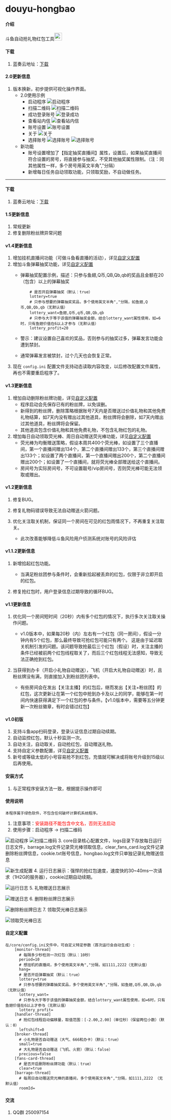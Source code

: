 # douyu-hongbao

#### 介绍
斗鱼自动抢礼物红包工具<img src="https://images.gitee.com/uploads/images/2020/1116/165713_916299e5_2268103.png" width = "24" height = "24"/>

#### 下载

1. 蓝奏云地址：[下载](https://yijianguanzhu.lanzout.com/iqkAm1el03mh)

#### 2.0更新信息
1. 版本换新，初步提供可视化操作界面。
	- 2.0使用示例
		- 启动程序
		![启动程序](https://foruda.gitee.com/images/1699716441608073124/728da954_7859954.png "启动程序")
		- 扫描二维码
		![扫描二维码](https://foruda.gitee.com/images/1699716522310976289/41c8cdae_7859954.png "扫描二维码")
		- 成功登录账号
		![登录成功](https://foruda.gitee.com/images/1699718611373545829/f3e7fbe7_7859954.png "登录成功")
		- 查看站内信
		![查看站内信](https://foruda.gitee.com/images/1699716978516316976/f2ccb61c_7859954.png "查看站内信")
		- 账号设置
		![账号设置](https://foruda.gitee.com/images/1699717320759365979/4742fdde_7859954.png "账号设置")
		- 关于
		![关于](https://foruda.gitee.com/images/1699717390539039232/fc0d8924_7859954.png "关于")	
		- 选择账号
		![选择账号](https://foruda.gitee.com/images/1699718069843642937/4ad9a9c2_7859954.png "选择账号")
		![选择账号](https://foruda.gitee.com/images/1699718226175882203/f4210f05_7859954.png "选择账号")				
	- 新功能
		- 账号设置增加了【指定抽奖直播间】属性，设置后，如果抽奖直播间符合设置的房号，将直接参与抽奖，不受其他抽奖属性限制。（注：同其他属性一样，多个房号用英文半角","分隔）
		- 新增每日任务自动领取功能，只领取奖励，不自动做任务。

---
#### 下载

1. 蓝奏云地址：[下载](https://yijianguanzhu.lanzout.com/ijq1h1emze4b)	

#### 1.5更新信息
1. 常规更新
2. 修复删除粉丝牌异常问题

#### v1.4更新信息
1. 增加挂机直播间功能（可做斗鱼看直播的活动），详见[自定义配置](#custom)
2. 增加斗鱼弹幕抽奖功能，详见[自定义配置](#custom)
	- 弹幕抽奖配置示例，描述：只参与鱼翅,Q币,QB,Qb,qb的奖品且金额在20（包含）以上的弹幕抽奖
			
			  # 是否开启弹幕抽奖（默认：true）
	          lottery=true
	          # 只参与想要的弹幕抽奖奖品，多个使用英文半角","分隔，如鱼翅,Q币,QB,Qb,qb（无默认值）
	          lottery_want=鱼翅,Q币,q币,QB,Qb,qb
	          # 只参与大于等于该值的弹幕抽奖金额，结合lottery_want属性使用，如=6时，只有鱼翅价值在6以上才参与（无默认值）
	          lottery_profit=20
	- 警示：建议设置自己喜欢的奖品，否则参与的抽奖过多，弹幕发言功能会遭到禁封。
	- 通常弹幕发言被禁封，过个几天也会恢复正常。
3. 现在 `config.ini` 配置文件支持动态读取内容改变，以后修改配置文件属性，再也不需要重启程序了。

#### v1.3更新信息
1. 增加自动删除粉丝牌功能，详见[自定义配置](#custom)
    - 程序启动会先保存已有的粉丝牌，以免误删。
    - 新得到的粉丝牌，删除策略根据账号7天内是否赠送过价值礼物和其他免费礼物结算，如7天内没有赠出过其他道具，粉丝牌将会删除，如7天内赠出过其他道具，粉丝牌将会保留。
    - 其他道具包含价值礼物和其他免费礼物，不包含礼物红包的礼物。
2. 增加每日自动领取荧光棒、周日自动赠送荧光棒功能，详见[自定义配置](#custom)
	- 荧光棒为均衡赠送策略，假设本周共400个荧光棒，如设置了三个直播间，第一个直播间赠出134个，第二个直播间赠出133个，第三个直播间赠出133个；如设置了两个直播间，第一个直播间赠出200个，第二个直播间赠出200个；如设置了一个直播间，就将荧光棒全部赠送给这个直播间。
	- 房间号为实际房间号，不可设置靓号/vip房间号，否则荧光棒可能无法领取或赠出。

#### v1.2更新信息
1. 修复BUG。
2. 修复礼物码错误导致无法自动赠送火箭问题。
3. 优化关注取关机制，保证同一个房间在可见的红包雨情况下，不再重复关注取关。

	- 此次改善能够降低斗鱼风险用户侦测系统对账号的风险评估

#### v1.1.2更新信息
1. 新增拾起红包功能。

	- 当满足粉丝团参与条件时，会重新拾起被丢弃的红包，仅限于非立即开启的红包。 
2. 修复抢红包时，用户登录信息过期导致的循环BUG。

#### v1.1更新信息
1. 优化同一个房间短时间（20秒）内有多个红包的情况下，执行多次关注取关操作问题。

	- v1.0版本中，如果每20秒（内）左右有一个红包（同一房间），假设一分钟内有5个红包，那么最终导致可抢红包可能只有两个。 这是由于延迟取关机制引发的问题。该问题导致抢最后三个红包（假设）时，关注主播的条件已经被前两个红包线程取关了，而后三个红包线程无法感知，导致无法正确抢到红包。

2. 当获得到办卡（开启小礼物自动赠送），飞机（开启大礼物自动赠送）时，且粉丝牌没有满，则直接加入到粉丝团列表中。
	
	- 有些房间会在发出【关注主播】的红包后，继而发出【关注+粉丝团】的红包，这次更新让在第一个红包中抢到办卡及以上的同学，能够在第一时间内快速获得满足下一个红包的参与条件。【v1.0版本中，需要等五分钟更新一次粉丝徽章，有时会错过红包】

#### v1.0初版
1. 支持斗鱼app扫码登录，登录认证信息过期自动续期。
2. 自动监控红包，默认十秒监测一次。
3. 自动关注，自动取关，自动抢红包，自动赠送礼物。
4. 支持自定义参数配置，详见[自定义配置](#custom)
5. 新号或等级太低的小号容易抢不到红包，充值就可解决或将账号升级到15级以后再使用。

#### 安装方式

1. 与正常程序安装方法一致，根据提示操作即可

#### 使用说明
    本程序属于绿色软件，不包含任何破坏计算机系统程序。

1. 注意事项：<font color=red>安装路径不能包含中文名，否则无法启动</font>
2. 使用步骤：启动程序 -> 扫描二维码

![启动程序](https://images.gitee.com/uploads/images/2020/1117/133300_4cdb1d85_7859954.png "启动程序")
![扫描二维码](https://images.gitee.com/uploads/images/2020/1117/133423_493a7593_7859954.png "扫描二维码")
3. core目录核心配置文件，logs目录下存放每日运行日志文件，barrage.log文件记录荧光棒领取信息，clear_fans_card.log文件记录删除粉丝牌信息，cookie.txt账号信息，hongbao.log文件只单独记录礼物赠送信息

![新生成配置](https://images.gitee.com/uploads/images/2021/0925/131613_e5769a03_7859954.png "新生成文件")
4. 运行日志展示：强悍的抢红包速度，速度快的30~40ms一次请求（1H2G的服务器），cookie过期自动续期。

![运行日志](https://images.gitee.com/uploads/images/2020/1117/135626_f2375e9b_7859954.png "运行日志")
5. 礼物赠送日志展示

![赠送日志](https://images.gitee.com/uploads/images/2020/1117/140106_344dfbce_7859954.png "赠送日志")
6. 删除粉丝牌日志展示

![删除粉丝牌日志](https://images.gitee.com/uploads/images/2021/0925/132207_e4a7ff34_7859954.png "删除粉丝牌日志")
7. 领取荧光棒日志展示 

![领取荧光棒日志](https://images.gitee.com/uploads/images/2021/0925/132325_c95106d3_7859954.png "领取荧光棒日志")
#### 自定义配置 <a name="custom"></a>
    在/core/config.ini文件中，可自定义特定参数（首次运行会自动生成）:
        [monitor-thread]
          # 每隔多少秒检测一次红包（默认：10秒）
          period=10
          # 想挂机的直播间，多个使用英文半角","分隔，如1111,2222（无默认值）
          hang=
          # 是否开启弹幕抽奖（默认：true）
          lottery=true
          # 只参与想要的弹幕抽奖奖品，多个使用英文半角","分隔，如鱼翅,Q币,QB,Qb,qb（无默认值）
          lottery_want=
          # 只参与大于等于该值的弹幕抽奖金额，结合lottery_want属性使用，如=6时，只有鱼翅价值在6以上才参与（无默认值）
          lottery_profit=
        [handler-thread]
          # 抢红包线程启动偏移量，取值范围：[-2.00,2.00]（单位秒）（保留两位小数）（默认：0）
          leftshift=0
        [broker-thread]
          # 小礼物是否自动赠送（大气、666和办卡）（默认：true）
          small=true
          # 大礼物是否自动赠送（飞机、火箭）（默认：false）
          precious=false
        [fans-card-thread]
          # 是否开启删除粉丝牌功能（默认：true）
          clear=true
        [barrage-thread]
          # 每周日自动赠送荧光棒的直播间，多个使用英文半角","分隔，如1111,2222 （无默认值）
          roomId=
#### 交流

1. QQ群 250097154